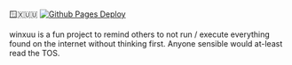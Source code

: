 🪟🇽🇺🇺
[![Github Pages Deploy](https://github.com/S33G/winxuu/actions/workflows/deploy.yml/badge.svg)](https://github.com/S33G/winxuu/actions/workflows/deploy.yml)

winxuu is a fun project to remind others to not run / execute everything found on the internet without thinking first.
Anyone sensible would at-least read the TOS. 
